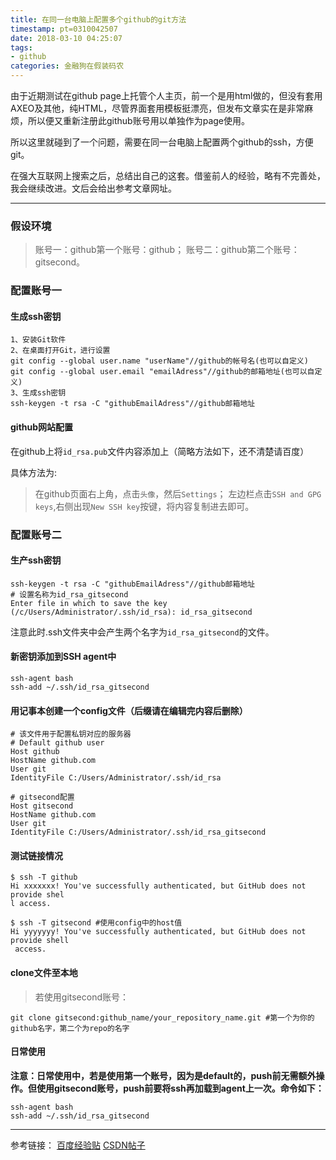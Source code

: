 ```yaml
---
title: 在同一台电脑上配置多个github的git方法
timestamp: pt=0310042507
date: 2018-03-10 04:25:07
tags:
- github
categories: 金融狗在假装码农
---
```

由于近期测试在github page上托管个人主页，前一个是用html做的，但没有套用AXEO及其他，纯HTML，尽管界面套用模板挺漂亮，但发布文章实在是非常麻烦，所以便又重新注册此github账号用以单独作为page使用。<!--more-->

所以这里就碰到了一个问题，需要在同一台电脑上配置两个github的ssh，方便git。

在强大互联网上搜索之后，总结出自己的这套。借鉴前人的经验，略有不完善处，我会继续改进。文后会给出参考文章网址。


---
### 假设环境

>账号一：github第一个账号：github；
>账号二：github第二个账号：gitsecond。

### 配置账号一
#### 生成ssh密钥
```
1、安装Git软件
2、在桌面打开Git，进行设置
git config --global user.name "userName"//github的帐号名(也可以自定义)
git config --global user.email "emailAdress"//github的邮箱地址(也可以自定义)
3、生成ssh密钥
ssh-keygen -t rsa -C "githubEmailAdress"//github邮箱地址
```

#### github网站配置
在github上将`id_rsa.pub`文件内容添加上（简略方法如下，还不清楚请百度）

具体方法为:
>在github页面右上角，点击`头像`，然后`Settings`；
>左边栏点击`SSH and GPG keys`,右侧出现`New SSH key`按键，将内容复制进去即可。

### 配置账号二
#### 生产ssh密钥
```
ssh-keygen -t rsa -C "githubEmailAdress"//github邮箱地址
# 设置名称为id_rsa_gitsecond
Enter file in which to save the key (/c/Users/Administrator/.ssh/id_rsa): id_rsa_gitsecond
```
注意此时.ssh文件夹中会产生两个名字为`id_rsa_gitsecond`的文件。
#### 新密钥添加到SSH agent中
```
ssh-agent bash
ssh-add ~/.ssh/id_rsa_gitsecond
```
#### 用记事本创建一个config文件（后缀请在编辑完内容后删除）
```
# 该文件用于配置私钥对应的服务器
# Default github user
Host github
HostName github.com
User git
IdentityFile C:/Users/Administrator/.ssh/id_rsa

# gitsecond配置
Host gitsecond
HostName github.com
User git
IdentityFile C:/Users/Administrator/.ssh/id_rsa_gitsecond
```

#### 测试链接情况
```
$ ssh -T github
Hi xxxxxxx! You've successfully authenticated, but GitHub does not provide shel
l access.

$ ssh -T gitsecond #使用config中的host值
Hi yyyyyyy! You've successfully authenticated, but GitHub does not provide shell
 access.
```

#### clone文件至本地
>若使用gitsecond账号：
```
git clone gitsecond:github_name/your_repository_name.git #第一个为你的github名字，第二个为repo的名字
```
>

#### 日常使用
**注意：日常使用中，若是使用第一个账号，因为是default的，push前无需额外操作。但使用gitsecond账号，push前要将ssh再加载到agent上一次。命令如下：**
```
ssh-agent bash
ssh-add ~/.ssh/id_rsa_gitsecond
```

---
参考链接：
[百度经验贴](https://jingyan.baidu.com/article/219f4bf7f6f8e1de442d3829.html)
[CSDN帖子](http://blog.csdn.net/u012150370/article/details/52694629)
